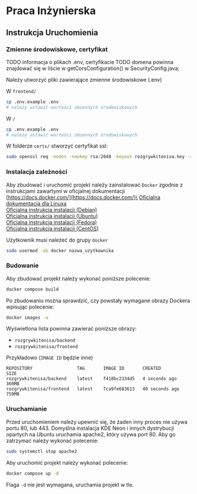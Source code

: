 # Praca Inżynierska

## Instrukcja Uruchomienia

### Zmienne środowiskowe, certyfikat

TODO informacja o plikach .env, certyfikacie
TODO domena powinna znajdować się w liście w getCorsConfiguration() w SecurityConfig.java; 

Należy utworzyć pliki zawierające zmienne środowiskowe (.env)

W `frontend/`
```bash
cp .env.example .env
# należy ustawić wartości zmiennych środowiskowych
```

W `/`
```bash
cp .env.example .env
# należy ustawić wartości zmiennych środowiskowych
```

W folderze `certs/` stworzyć certyfikat ssl:
```bash
sudo openssl req -nodes -newkey rsa:2048 -keyout rozgrywkitenisa.key -x509 -out rozgrywkitenisa.crt
```




### Instalacja zależności

Aby zbudować i uruchomić projekt należy zainstalować `Docker` zgodnie z instrukcjami zawartymi w oficjalnej dokumentacji\
[https://docs.docker.com/](https://docs.docker.com/)\
[Oficjalna dokumentacja dla Linuxa](https://docs.docker.com/engine/install/)\
[Oficjalna instrukcja instalacji (Debian)](https://docs.docker.com/engine/install/debian/)\
[Oficjalna instrukcja instalacji (Ubuntu)](https://docs.docker.com/engine/install/ubuntu/)\
[Oficjalna instrukcja instalacji (Fedora)](https://docs.docker.com/engine/install/fedora/)\
[Oficjalna instrukcja instalacji (CentOS)](https://docs.docker.com/engine/install/centos/)

Użytkownik musi należeć do grupy `docker`

```bash
sudo usermod -aG docker nazwa_uzytkownika
```

### Budowanie

Aby zbudować projekt należy wykonać poniższe polecenie:

```bash
docker compose build
```

Po zbudowaniu można sprawdzić, czy powstały wymagane obrazy Dockera wpisując polecenie:

```bash
docker images -a
```

Wyświetlona lista powinna zawierać poniższe obrazy:

-   `rozgrywkitenisa/backend`
-   `rozgrywkitenisa/frontend`

Przykładowo (`IMAGE ID` będzie inne)

```
REPOSITORY                 TAG       IMAGE ID       CREATED         SIZE
rozgrywkitenisa/backend    latest    f418bc2334d5   4 seconds ago   369MB
rozgrywkitenisa/frontend   latest    7ca9fe683613   40 seconds ago  759MB

```

### Uruchamianie

Przed uruchomieniem należy upewnić się, że żaden inny proces nie używa portu 80, lub 443.
Domyślna instalacja KDE Neon i innych dystrybucji opartych na Ubuntu uruchamia apache2, który używa port 80.
Aby go zatrzymać należy wykonać polecenie:

```bash
sudo systemctl stop apache2
```

Aby uruchomić projekt należy wykonać polecenie:

```bash
docker compose up -d
```

Flaga `-d` nie jest wymagana, uruchamia projekt w tle.
